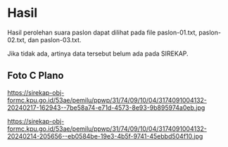 # Hasil

Hasil perolehan suara paslon dapat dilihat pada file paslon-01.txt, paslon-02.txt, dan paslon-03.txt.

Jika tidak ada, artinya data tersebut belum ada pada SIREKAP.

## Foto C Plano

https://sirekap-obj-formc.kpu.go.id/53ae/pemilu/ppwp/31/74/09/10/04/3174091004132-20240217-162943--7be58a74-e71d-4573-8e93-9b895974a0eb.jpg

https://sirekap-obj-formc.kpu.go.id/53ae/pemilu/ppwp/31/74/09/10/04/3174091004132-20240214-205656--eb0584be-19e3-4b5f-9741-45ebbd504f10.jpg
